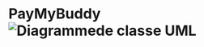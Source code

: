 
# PayMyBuddy![Diagrammede classe UML](https://user-images.githubusercontent.com/94007879/173401185-5d6e4c5e-ed73-461f-8c7f-d4f18da09588.png)
